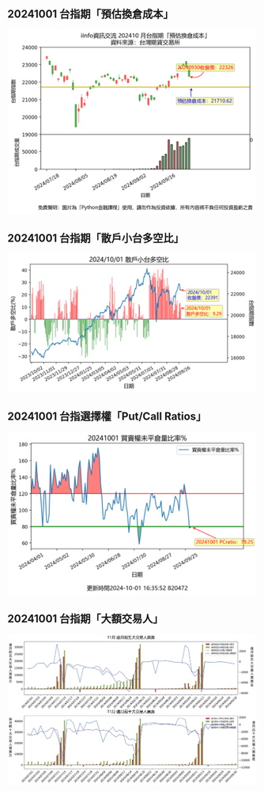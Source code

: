 ## 20241001 台指期「預估換倉成本」
![](images/txfcost.png)

## 20241001 台指期「散戶小台多空比」
![](images/bbiri.png)

## 20241001 台指選擇權「Put/Call Ratios」
![](images/pcratio.png)

## 20241001 台指期「大額交易人」
![](images/blocktrade.png)

